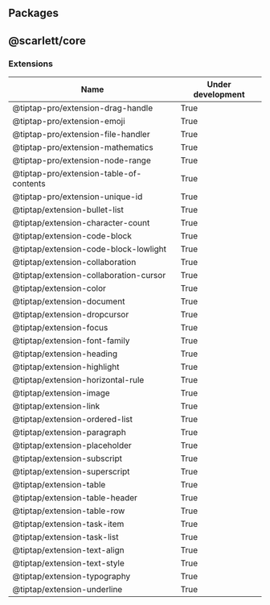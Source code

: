## Packages

## @scarlett/core
### Extensions 
Name | Under development
--- | ---
@tiptap-pro/extension-drag-handle | True
@tiptap-pro/extension-emoji | True
@tiptap-pro/extension-file-handler | True
@tiptap-pro/extension-mathematics | True
@tiptap-pro/extension-node-range | True
@tiptap-pro/extension-table-of-contents | True
@tiptap-pro/extension-unique-id | True
@tiptap/extension-bullet-list | True
@tiptap/extension-character-count | True
@tiptap/extension-code-block | True
@tiptap/extension-code-block-lowlight | True
@tiptap/extension-collaboration | True
@tiptap/extension-collaboration-cursor | True
@tiptap/extension-color | True
@tiptap/extension-document | True
@tiptap/extension-dropcursor | True
@tiptap/extension-focus | True
@tiptap/extension-font-family | True
@tiptap/extension-heading | True
@tiptap/extension-highlight | True
@tiptap/extension-horizontal-rule | True
@tiptap/extension-image | True
@tiptap/extension-link | True
@tiptap/extension-ordered-list | True
@tiptap/extension-paragraph | True
@tiptap/extension-placeholder | True
@tiptap/extension-subscript | True
@tiptap/extension-superscript | True
@tiptap/extension-table | True
@tiptap/extension-table-header | True
@tiptap/extension-table-row | True
@tiptap/extension-task-item | True
@tiptap/extension-task-list | True
@tiptap/extension-text-align | True
@tiptap/extension-text-style | True
@tiptap/extension-typography | True
@tiptap/extension-underline | True
